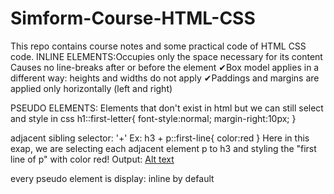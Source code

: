 # Simform-Course-HTML-CSS

This repo contains course notes and some practical code of HTML CSS code.
INLINE ELEMENTS:Occupies only the space necessary for its content
Causes no line-breaks after or before the element
✔Box model applies in a different way: heights and
widths do not apply
✔Paddings and margins are applied only
horizontally (left and right)

PSEUDO ELEMENTS:
Elements that don't exist in html but we can still select and style in css
h1::first-letter{
font-style:normal;
margin-right:10px;
}

adjacent sibling selector: '+'
Ex: h3 + p::first-line{
color:red
}
Here in this exap, we are selecting each adjacent element p to h3 and styling the "first line of p" with color red!
Output: [Alt text](image.png)

every pseudo element is display: inline by default
